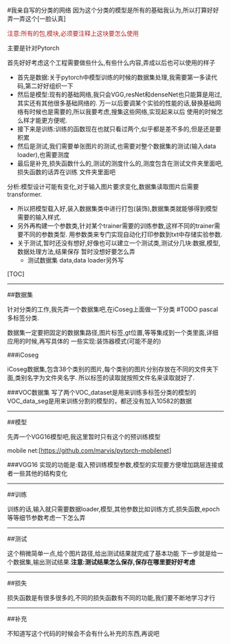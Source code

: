 #我亲自写的分类的网络
因为这个分类的模型是所有的基础我认为,所以打算好好弄一弄这个[一脸认真]

<font color="B2222">注意:所有的包,模块,必须要注释上这块要怎么使用</font>

主要是针对Pytorch

首先好好考虑这个工程需要做些什么,有些什么内容,弄成以后也可以使用的样子

 - 首先是数据:关于pytorch中模型训练的时候的数据集处理,我需要第一多读代码,第二好好组织一下
 - 然后是模型:现有的基础网络,我只会VGG,resNet和denseNet也只能算是用过,其实还有其他很多基础网络的.
 万一以后要调某个实验的性能的话,替换基础网络有时候也是需要的,所以我要考虑,搜集这些网络,实现起来以后
 使用的时候怎么样才能更方便呢.
 - 接下来是训练:训练的函数现在也就只看过两个,似乎都是差不多的,但是还是要积累
 - 然后是测试,我们需要单张图片的测试,也需要对整个数据集的测试(输入data loader),也需要测度
 - 最后是补充,损失函数什么的,测试的测度什么的,测度包含在测试文件夹里面吧,损失函数的话弄在训练
 文件夹里面吧
 
 分析:模型设计可能有变化,对于输入图片要求变化,数据集读取图片后需要transformer.
  - 所以把模型载入好,装入数据集类中进行打包(装饰),数据集类就能够得到模型需要的输入样式.
  - 另外再构建一个参数类,针对某个trainer需要的训练参数,这样不同的trainer需要不同的参数类型.
用参数类来专门实现自动化打印参数到txt中存储实验参数.
  - 关于测试,暂时还没有想好,好像也可以建立一个测试类,测试分几块:数据,模型,数据处理方法,结果保存
  暂时没想好要怎么弄
      - 测试数据集 data,data loader另外写

[TOC]

---
 
##数据集

针对分类的工作,我先弄一个数据集吧,在iCoseg上面做一下分类 #TODO pascal多标签分类.

数据集一定要把固定的数据集路径,图片标签,gt位置,等等集成到一个类里面,详细应用的时候,再写具体的
一些实现:装饰器模式(可能不是的)


###iCoseg

iCoseg数据集,包含38个类别的图片,每个类别的图片分别存放在不同的文件夹下面,类别名字为文件夹名字.
所以标签的读取就按照文件名来读取就好了.

###VOC数据集
写了两个VOC_dataset是用来训练多标签分类的模型的
VOC_data_seg是用来训练分割的模型的，都还没有加入10582的数据

---
##模型

先弄一个VGG16模型吧,我这里暂时只有这个的预训练模型

mobile net:[https://github.com/marvis/pytorch-mobilenet]

###VGG16
实现的功能是:载入预训练模型参数,模型的实现要方便增加跳层连接或者一些其他的结构变化

---
##训练

训练的话,输入就只需要数据loader,模型,其他参数比如训练方式,损失函数,epoch等等细节参数考虑一下怎么弄

---
##测试

这个稍微简单一点,给个图片路径,给出测试结果就完成了基本功能
下一步就是给一个数据集,输出测试结果.**注意:测试结果怎么保存,保存在哪里要好好考虑**


---
##损失

损失函数是有很多很多的,不同的损失函数有不同的功能,我们要不断地学习才行

---
##补充

不知道写这个代码的时候会不会有什么补充的东西,再说吧